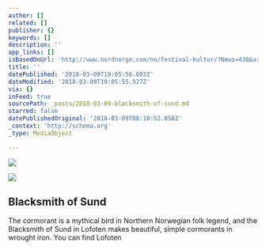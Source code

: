 ```yaml
---
author: []
related: []
publisher: {}
keywords: []
description: ''
app_links: []
isBasedOnUrl: 'http://www.nordnorge.com/no/festival-kultur/?News=438&artlang=en'
title: ''
datePublished: '2018-03-09T19:05:56.603Z'
dateModified: '2018-03-09T19:05:55.927Z'
via: {}
inFeed: true
sourcePath: _posts/2018-03-09-blacksmith-of-sund.md
starred: false
datePublishedOriginal: '2018-03-09T08:10:52.058Z'
_context: 'http://schema.org'
_type: MediaObject

---
```

![](https://the-grid-user-content.s3-us-west-2.amazonaws.com/eb6c472d-aa8f-47e2-8730-a69fbe873bad.png)

<article style=""><img src="http://nordnorge.com/sites/n/nordnorge.com/files/e090de0a7ebeb189aff55ba7324f6b78.jpg" /><h1>Blacksmith of Sund</h1><p>The cormorant is a mythical bird in Northern Norwegian folk legend, and the Blacksmith of Sund in Lofoten makes beautiful, simple cormorants in wrought iron. You can find Lofoten</p></article>